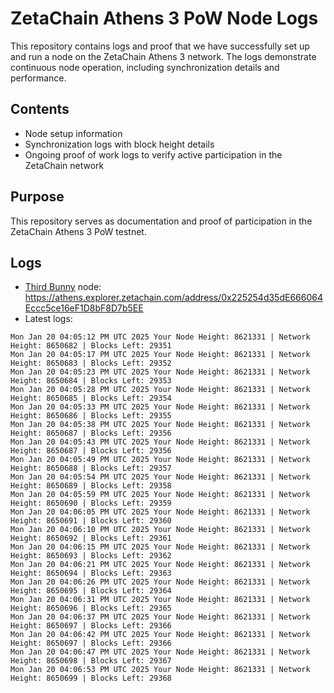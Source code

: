 # ZetaChain Athens 3 PoW Node Logs
This repository contains logs and proof that we have successfully set up and run a node on the ZetaChain Athens 3 network. The logs demonstrate continuous node operation, including synchronization details and performance.

## Contents
- Node setup information
- Synchronization logs with block height details
- Ongoing proof of work logs to verify active participation in the ZetaChain network

## Purpose
This repository serves as documentation and proof of participation in the ZetaChain Athens 3 PoW testnet.

## Logs

- [Third Bunny](https://thirdbunny.xyz/) node: https://athens.explorer.zetachain.com/address/0x225254d35dE666064Eccc5ce16eF1D8bF8D7b5EE
- Latest logs:
```
Mon Jan 20 04:05:12 PM UTC 2025 Your Node Height: 8621331 | Network Height: 8650682 | Blocks Left: 29351
Mon Jan 20 04:05:17 PM UTC 2025 Your Node Height: 8621331 | Network Height: 8650683 | Blocks Left: 29352
Mon Jan 20 04:05:23 PM UTC 2025 Your Node Height: 8621331 | Network Height: 8650684 | Blocks Left: 29353
Mon Jan 20 04:05:28 PM UTC 2025 Your Node Height: 8621331 | Network Height: 8650685 | Blocks Left: 29354
Mon Jan 20 04:05:33 PM UTC 2025 Your Node Height: 8621331 | Network Height: 8650686 | Blocks Left: 29355
Mon Jan 20 04:05:38 PM UTC 2025 Your Node Height: 8621331 | Network Height: 8650687 | Blocks Left: 29356
Mon Jan 20 04:05:43 PM UTC 2025 Your Node Height: 8621331 | Network Height: 8650687 | Blocks Left: 29356
Mon Jan 20 04:05:49 PM UTC 2025 Your Node Height: 8621331 | Network Height: 8650688 | Blocks Left: 29357
Mon Jan 20 04:05:54 PM UTC 2025 Your Node Height: 8621331 | Network Height: 8650689 | Blocks Left: 29358
Mon Jan 20 04:05:59 PM UTC 2025 Your Node Height: 8621331 | Network Height: 8650690 | Blocks Left: 29359
Mon Jan 20 04:06:05 PM UTC 2025 Your Node Height: 8621331 | Network Height: 8650691 | Blocks Left: 29360
Mon Jan 20 04:06:10 PM UTC 2025 Your Node Height: 8621331 | Network Height: 8650692 | Blocks Left: 29361
Mon Jan 20 04:06:15 PM UTC 2025 Your Node Height: 8621331 | Network Height: 8650693 | Blocks Left: 29362
Mon Jan 20 04:06:21 PM UTC 2025 Your Node Height: 8621331 | Network Height: 8650694 | Blocks Left: 29363
Mon Jan 20 04:06:26 PM UTC 2025 Your Node Height: 8621331 | Network Height: 8650695 | Blocks Left: 29364
Mon Jan 20 04:06:31 PM UTC 2025 Your Node Height: 8621331 | Network Height: 8650696 | Blocks Left: 29365
Mon Jan 20 04:06:37 PM UTC 2025 Your Node Height: 8621331 | Network Height: 8650697 | Blocks Left: 29366
Mon Jan 20 04:06:42 PM UTC 2025 Your Node Height: 8621331 | Network Height: 8650697 | Blocks Left: 29366
Mon Jan 20 04:06:47 PM UTC 2025 Your Node Height: 8621331 | Network Height: 8650698 | Blocks Left: 29367
Mon Jan 20 04:06:53 PM UTC 2025 Your Node Height: 8621331 | Network Height: 8650699 | Blocks Left: 29368
```
